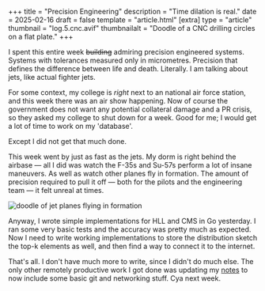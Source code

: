 +++
title = "Precision Engineering"
description = "Time dilation is real."
date = 2025-02-16
draft = false
template = "article.html"
[extra]
type = "article"
thumbnail = "log.5.cnc.avif"
thumbnailalt = "Doodle of a CNC drilling circles on a flat plate."
+++

I spent this entire week ~~building~~ admiring precision engineered systems. Systems with tolerances measured only in micrometres. Precision that defines the difference between life and death. Literally. I am talking about jets, like actual fighter jets.

For some context, my college is *right* next to an national air force station, and this week there was an air show happening. Now of course the government does not want any potential collateral damage and a PR crisis, so they asked my college to shut down for a week. Good for me; I would get a lot of time to work on my 'database'.

Except I did not get that much done.

This week went by just as fast as the jets. My dorm is right behind the airbase — all I did was watch the F-35s and Su-57s perform a lot of insane maneuvers. As well as watch other planes fly in formation. The amount of precision required to pull it off — both for the pilots and the engineering team — it felt unreal at times.

![doodle of jet planes flying in formation](/media/log/formation-flying.avif)

Anyway, I wrote simple implementations for HLL and CMS in Go yesterday. I ran some very basic tests and the accuracy was pretty much as expected. Now I need to write working implementations to store the distribution sketch the top-k elements as well, and then find a way to connect it to the internet.

That's all. I don't have much more to write, since I didn't do much else. The only other remotely productive work I got done was updating my [notes](https://notes.ekunazanu.foo/) to now include some basic git and networking stuff. Cya next week.
